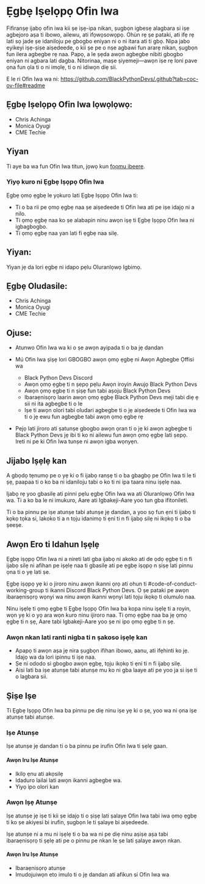 # Ẹgbẹ Iṣelọpọ Ofin Iwa

Fifiranṣẹ ijabọ ofin iwa kii ṣe iṣẹ-ipa nikan, ṣugbọn igbesẹ alagbara si iṣe agbejoro aṣa ti ibowo, ailewu, ati ifọwọsowọpọ. Ohùn rẹ ṣe pataki, ati ifẹ rẹ lati sọ jade ṣe idaniloju pe gbogbo eniyan ni o ni itara ati ti gbọ. Nipa jabo eyikeyi iṣẹ-ṣiṣe aiṣedeede, o kii ṣe pe o nṣe agbawi fun ararẹ nikan, ṣugbọn fun ilera agbegbe rẹ naa. Papọ, a le ṣẹda awọn agbegbe nibiti gbogbo eniyan ni agbara lati dagba. Nitorinaa, maṣe ṣiyemeji—awọn iṣe rẹ loni pave ọna fun ọla ti o ni imọlẹ, ti o ni idiwọn diẹ sii.

E le ri Ofin Iwa wa ni: <https://github.com/BlackPythonDevs/.github?tab=coc-ov-file#readme>

## Ẹgbẹ Iṣelọpọ Ofin Iwa lọwọlọwọ:

- Chris Achinga
- Monica Oyugi
- CME Techie

## Yiyan

Ti aye ba wa fun Ofin Iwa titun, jọwọ kun [fọọmu ibeere](https://forms.gle/cqkvBPhy77YNtDLw5).

### Yiyọ kuro ni Ẹgbẹ Iṣọpọ Ofin Iwa

Ẹgbẹ ọmọ ẹgbẹ le yọkuro lati Ẹgbẹ Iṣọpọ Ofin Iwa ti:

 - Ti o ba rii pe ọmọ ẹgbẹ naa ṣe aiṣedeede ti Ofin Iwa ati pe iṣe idajọ ni a nilo.
 - Ti ọmọ ẹgbẹ naa ko ṣe alabapin ninu awọn iṣẹ ti Ẹgbẹ Iṣọpọ Ofin Iwa ni igbagbogbo.
 - Ti ọmọ ẹgbẹ naa yan lati fi ẹgbẹ naa silẹ.

## Yiyan:

Yiyan jẹ da lori ẹgbẹ ni idapo pẹlu Oluranlọwọ Igbimọ.

## Ẹgbẹ Oludasile:

- Chris Achinga
- Monica Oyugi
- CME Techie

## Ojuse:

- Atunwo Ofin Iwa wa ki o ṣe awọn ayipada ti o ba jẹ dandan
- Mú Ofin Iwa ṣiṣẹ lori GBOGBO awọn ọmọ ẹgbẹ ni Awọn Agbegbe Ọffisi wa
    - Black Python Devs Discord
    - Awọn ọmọ ẹgbẹ ti n ṣepọ pẹlu Awọn iroyin Awujọ Black Python Devs
    - Awọn ọmọ ẹgbẹ ti n ṣiṣẹ fun tabi aṣoju Black Python Devs
    - Ibaraẹnisọrọ laarin awọn ọmọ ẹgbẹ Black Python Devs meji tabi diẹ ẹ sii ni ita agbegbe ti o le 
    - Iṣe ti awọn olori tabi oludari agbegbe ti o jẹ aiṣedeede ti Ofin Iwa wa ti o jẹ ewu fun agbegbe tabi awọn ọmọ ẹgbẹ rẹ

- Pejọ lati jiroro ati ṣatunṣe gbogbo awọn ọran ti o jẹ ki awọn agbegbe ti Black Python Devs jẹ ibi ti ko ni ailewu fun awọn ọmọ ẹgbẹ lati ṣepọ. Ireti ni pe ki Ofin Iwa tunṣe ni awọn igba wọnyẹn.

## Jijabo Iṣẹlẹ kan

A gbọdọ tẹnumọ pe o yẹ ki o fi ijabọ ranṣẹ ti o ba gbagbọ pe Ofin Iwa ti le ti ṣẹ, paapaa ti o ko ba ni idaniloju tabi o ko ti ni ipa taara ninu iṣẹlẹ naa.

Ijabọ rẹ yoo gbasilẹ ati pinni pẹlu ẹgbẹ Ofin Iwa wa ati Oluranlọwọ Ofin Iwa wa. Ti a ko ba le ni imukuro, Aare ati Igbakeji-Aare yoo tun gba ifitonileti.

Ti o ba pinnu pe iṣe atunṣe tabi atunṣe jẹ dandan, a yoo sọ fun ẹni ti ijabọ ti kọkọ tọka si, lakoko ti a n tọju idanimọ ti ẹni ti n fi ijabọ silẹ ni ikọkọ ti o ba ṣeeṣe.

## Awọn Ero ti Idahun Iṣẹlẹ

Ẹgbẹ iṣọpọ Ofin Iwa ni a nireti lati gba ijabọ ni akoko ati de ọdọ ẹgbẹ ti n fi ijabọ silẹ ni afihan pe iṣẹlẹ naa ti gbasilẹ ati pe ẹgbẹ iṣọpọ n ṣiṣẹ lati pinnu ọna ti o yẹ lati ṣe.

Ẹgbẹ iṣọpọ yẹ ki o jiroro ninu awọn ikanni ọrọ ati ohun ti #code-of-conduct-working-group ti ikanni Discord Black Python Devs. O ṣe pataki pe awọn ibaraẹnisọrọ wọnyi wa ninu awọn ikanni wọnyi lati tọju ikọkọ ti olumulo naa.

Ninu iṣẹlẹ ti ọmọ ẹgbẹ ti Ẹgbẹ Iṣọpọ Ofin Iwa ba kopa ninu iṣẹlẹ ti a royin, wọn yẹ ki o yọ ara wọn kuro ninu ijiroro naa. Ti ọmọ ẹgbẹ naa ba jẹ ọmọ ẹgbẹ ti n ṣẹ, Aare tabi Igbakeji-Aare yoo ṣe ni ipo ọmọ ẹgbẹ ti n ṣẹ.

### Awọn nkan lati ranti nigba ti n ṣakoso iṣẹlẹ kan

- Apapọ ti awọn aṣa jẹ nira ṣugbọn ifihan ibowo, aanu, ati ifẹhinti ko jẹ. Idajọ wa da lori ipinnu ti iṣe naa.
- Ṣe ni ododo si gbogbo awọn ẹgbẹ, tọju ikọkọ ti ẹni ti n fi ijabọ silẹ.
- Aisi lati ba iṣe atunṣe tabi atunṣe mu ko ni gba laaye ati pe yoo ja si iṣe ti o lagbara sii.

## Ṣiṣe Iṣe

Ti Ẹgbẹ Iṣọpọ Ofin Iwa ba pinnu pe diẹ ninu iṣe yẹ ki o ṣe, yoo wa ni ọna iṣe atunṣe tabi atunṣe.

### Iṣe Atunṣe

Iṣe atunṣe jẹ dandan ti o ba pinnu pe irufin Ofin Iwa ti ṣẹlẹ gaan.

#### Awọn Iru Iṣe Atunṣe

- Ikilọ ẹnu ati akọsilẹ
- Idaduro lailai lati awọn ikanni agbegbe wa.
- Yiyọ ipo olori kan

### Awọn Iṣẹ Atunṣe

Iṣe atunṣe jẹ iṣe ti kii ṣe idajọ ti o ṣiṣẹ lati ṣalaye Ofin Iwa tabi iwa ọmọ ẹgbẹ ti ko ṣe akiyesi bi irufin, ṣugbọn le ti ṣalaye bi aiṣedeede.

Iṣe atunṣe ni a mu ni iṣẹlẹ ti o ba wa ni pe diẹ ninu aṣiṣe aṣa tabi ibaraẹnisọrọ ti ṣẹlẹ ati pe o pinnu pe nkan le ṣe lati ṣalaye awọn nkan.

#### Awọn Iru Iṣe Atunṣe

- Ibaraẹnisọrọ atunṣe
- Imudojuiwọn eto imulo ti o jẹ dandan ati afikun si Ofin Iwa wa